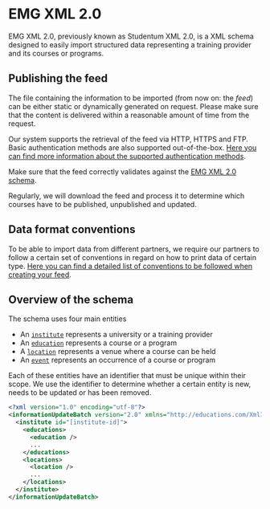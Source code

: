 # EMG XML 2.0
EMG XML 2.0, previously known as Studentum XML 2.0, is a XML schema designed to easily import structured data representing a training provider and its courses or programs.

## Publishing the feed
The file containing the information to be imported (from now on: the _feed_) can be either static or dynamically generated on request. Please make sure that the content is delivered within a reasonable amount of time from the request.

Our system supports the retrieval of the feed via HTTP, HTTPS and FTP.
Basic authentication methods are also supported out-of-the-box. [Here you can find more information about the supported authentication methods](../shared/authentication.md).

Make sure that the feed correctly validates against the [EMG XML 2.0 schema](../../schemas/2.0).

Regularly, we will download the feed and process it to determine which courses have to be published, unpublished and updated.

## Data format conventions
To be able to import data from different partners, we require our partners to follow a certain set of conventions in regard on how to print data of certain type. [Here you can find a detailed list of conventions to be followed when creating your feed](../shared/data-format-conventions.md).

## Overview of the schema
The schema uses four main entities
* An [`institute`](institute.md) represents a university or a training provider
* An [`education`](education.md) represents a course or a program
* A [`location`](location.md) represents a venue where a course can be held
* An [`event`](event.md) represents an occurrence of a course or program

Each of these entities have an identifier that must be unique within their scope.
We use the identifier to determine whether a certain entity is new, needs to be updated or has been removed.

```xml
<?xml version="1.0" encoding="utf-8"?>
<informationUpdateBatch version="2.0" xmlns="http://educations.com/XmlImport" xmlns:xsi="http://www.w3.org/2001/XMLSchema-instance">
  <institute id="[institute-id]">
    <educations>
      <education />
      ...
    </educations>
    <locations>
      <location />
      ...
    </locations>
  </institute>
</informationUpdateBatch>
```
